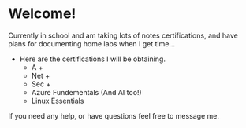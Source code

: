 # Welcome!



Currently in school and am taking lots of notes certifications, and have plans for documenting home labs when I get time...


- Here are the certifications I will be obtaining.
  - A +
  - Net +
  - Sec +
  - Azure Fundementals (And AI too!)
  - Linux Essentials

If you need any help, or have questions feel free to message me. 

